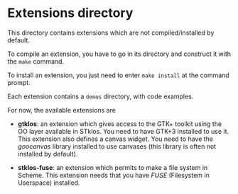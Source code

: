# Extensions directory

This directory contains extensions which are not compiled/installed by default.

To compile an extension, you have to go in its directory and construct it with the `make` command.

To install an extension, you just need to enter `make install` at the command prompt.

Each extension contains a `demos` directory, with code examples.

For now, the available extensions are

  - **gtklos**: an extension which gives access to the GTK+ toolkit using the OO layer available in STklos. You need to have GTK+3 installed to use it. This extension also defines a canvas widget. You need to have the *goocanvas* library installed to use canvases (this library is often not installed by default).

  - **stklos-fuse**: an extension which permits to make a file system in Scheme. This extension needs that you have *FUSE* (Filesystem in Userspace) installed.

